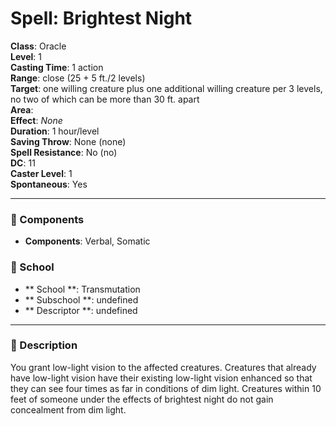 
# Spell: Brightest Night
**Class**: Oracle  
**Level**: 1  
**Casting Time**: 1 action  
**Range**: close (25 + 5 ft./2 levels)  
**Target**: one willing creature plus one additional willing creature per 3 levels, no two of which can be more than 30 ft. apart  
**Area**:   
**Effect**: _None_  
**Duration**: 1 hour/level  
**Saving Throw**: None (none)  
**Spell Resistance**: No (no)  
**DC**: 11  
**Caster Level**: 1  
**Spontaneous**: Yes

---

### 🔮 Components
- **Components**: Verbal, Somatic

### 🏫 School
- ** School **: Transmutation
- ** Subschool **: undefined
- ** Descriptor **: undefined
---

### 📜 Description
You grant low-light vision to the affected creatures. Creatures that already have low-light vision have their existing low-light vision enhanced so that they can see four times as far in conditions of dim light. Creatures within 10 feet of someone under the effects of brightest night do not gain concealment from dim light.
